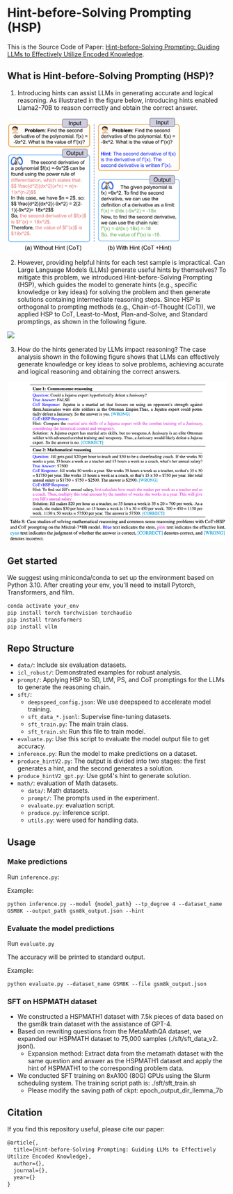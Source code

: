 # Hint-before-Solving Prompting (HSP)
This is the Source Code of Paper: [Hint-before-Solving Prompting: Guiding LLMs to
Effectively Utilize Encoded Knowledge](https://arxiv.org/).


## What is Hint-before-Solving Prompting (HSP)?

1. Introducing hints can assist LLMs in generating accurate and logical reasoning. As illustrated in the figure below, introducing hints enabled Llama2-70B to reason correctly and obtain the correct answer.

<img src="./img/intro.png" width="400" class="center">

2. However, providing helpful hints for each test sample is impractical. Can Large Language Models (LLMs) generate useful hints by themselves?
To mitigate this problem, we introduced Hint-before-Solving Prompting (HSP), which guides the model to generate hints (e.g., specific knowledge or key ideas)  for solving the problem and then generate solutions containing intermediate reasoning steps. 
Since HSP is orthogonal to prompting methods (e.g., Chain-of-Thought (CoT)), we applied HSP to CoT, Least-to-Most, Plan-and-Solve, and Standard promptings, as shown in the following figure.

<img src="./img/framework.png" width="650" class="center">


3. How do the hints generated by LLMs impact reasoning?
The case analysis shown in the following figure shows that LLMs can effectively generate knowledge or key ideas to solve problems, achieving accurate and logical reasoning and obtaining the correct answers.

<img src="./img/cases.png" width="550" class="center">



## Get started
We suggest using miniconda/conda to set up the environment based on Python 3.10. 
After creating your env, you'll need to install Pytorch, Transformers, and film.
```
conda activate your_env
pip install torch torchvision torchaudio
pip install transformers
pip install vllm

```

 

## Repo Structure
- `data/`: Include six evaluation datasets. 
- `icl_robust/`: Demonstrated examples for robust analysis.
- `prompt/`:  Applying HSP to SD, LtM, PS, and CoT promptings for the LLMs to generate the reasoning chain.
- `sft/`:
  - `deepspeed_config.json`: We use deepspeed to accelerate model training.
  - `sft_data_*.jsonl`: Supervise fine-tuning datasets.
  - `sft_train.py`: The main train class.
  - `sft_train.sh`: Run this file to train model.  
- `evaluate.py`: Use this script to evaluate the model output file to get accuracy.
- `inference.py`: Run the model to make predictions on a dataset.
- `produce_hintV2.py`: The output is divided into two stages: the first generates a hint, and the second generates a solution.
- `produce_hintV2_gpt.py`: Use gpt4's hint to generate solution.
- `math/`: evaluation of Math datasets.
  - `data/`: Math datasets.
  - `prompt/`:  The prompts used in the experiment.
  -  `evaluate.py`: evaluation script.
  -  `produce.py`: inference script.
  -  `utils.py`: were used for handling data.


## Usage

### Make predictions

Run `inference.py`:

Example:
```
python inference.py --model {model_path} --tp_degree 4 --dataset_name GSM8K --output_path gsm8k_output.json --hint
```

### Evaluate the model predictions
Run `evaluate.py`

The accuracy will be printed to standard output.

Example:
```
python evaluate.py --dataset_name GSM8K --file gsm8k_output.json
```

### SFT on HSPMATH dataset
- We constructed a HSPMATH1 dataset with 7.5k pieces of data based on the gsm8k train dataset with the assistance of GPT-4.
- Based on rewriting questions from the MetaMathQA dataset, we expanded our HSPMATH dataset to 75,000 samples (./sft/sft_data_v2. jsonl).
  - Expansion method: Extract data from the metamath dataset with the same question and answer as the HSPMATH1 dataset and apply the hint of HSPMATH1 to the corresponding problem data.
- We conducted SFT training on 8xA100 (80G) GPUs using the Slurm scheduling system. The training script path is: ./sft/sft_train.sh
  - Please modify the saving path of ckpt: epoch_output_dir_llemma_7b


## Citation
If you find this repository useful, please cite our paper:
```
@article{,
  title={Hint-before-Solving Prompting: Guiding LLMs to Effectively Utilize Encoded Knowledge},
  author={},
  journal={},
  year={}
}
```